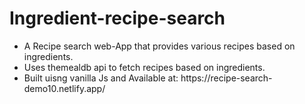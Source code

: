 # Ingredient-recipe-search
<uL>
  <li>A Recipe search web-App that provides various recipes based on ingredients.</i>
  <li>Uses themealdb api to fetch recipes based on ingredients.</i>
  <li>Built uisng vanilla Js and Available at: </a>https://recipe-search-demo10.netlify.app/</a></i>
